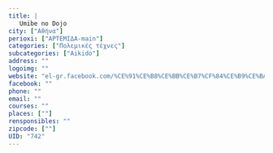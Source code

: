 ```yaml
---
title: |
   Umibe no Dojo
city: ["Αθήνα"]
perioxi: ["ΑΡΤΕΜΙΔΑ-main"]
categories: ["Πολεμικές τέχνες"]
subcategories: ["Aikido"]
address: ""
logoimg: ""
website: "el-gr.facebook.com/%CE%91%CE%B8%CE%BB%CE%B7%CF%84%CE%B9%CE%BA%CE%BF%CF%82-%CE%A3%CF%85%CE%BB%CE%BB%CE%BF%CE%B3%CE%BF%CF%82-%CE%91%CF%81%CF%84%CE%B5%CE%BC%CE%B9%CE%B4%CE%BF%CF%82-JUDO-437544283104721/"
facebook: ""
phone: ""
email: ""
courses: ""
places: [""]
rensponsibles: ""
zipcode: [""]
UID: "742"
---
```




